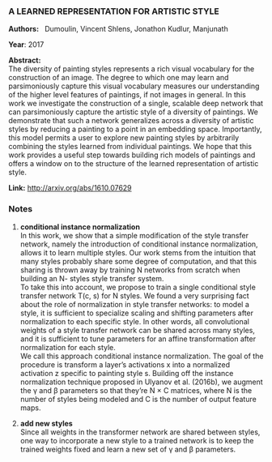 ### A LEARNED REPRESENTATION FOR ARTISTIC STYLE 
**Authors:**   
Dumoulin, Vincent
Shlens, Jonathon
Kudlur, Manjunath

**Year**: 2017  
  
**Abstract:**  
The diversity of painting styles represents a rich visual vocabulary for the construction of an image. The degree to which one may learn and parsimoniously capture this visual vocabulary measures our understanding of the higher level features of paintings, if not images in general. In this work we investigate the construction of a single, scalable deep network that can parsimoniously capture the artistic style of a diversity of paintings. We demonstrate that such a network generalizes across a diversity of artistic styles by reducing a painting to a point in an embedding space. Importantly, this model permits a user to explore new painting styles by arbitrarily combining the styles learned from individual paintings. We hope that this work provides a useful step towards building rich models of paintings and offers a window on to the structure of the learned representation of artistic style.  

**Link:** http://arxiv.org/abs/1610.07629   

### Notes
1. **conditional instance normalization**   
In this work, we show that a simple modification of the style transfer network, namely the introduction of conditional instance normalization, allows it to learn multiple styles. Our work stems from the intuition that many styles probably share some degree of computation, and that this sharing is thrown away by training N networks from scratch when building an N- styles style transfer system.   
To take this into account, we propose to train a single conditional style transfer network T(c, s) for N styles. We found a very surprising fact about the role of normalization in style transfer networks: to model a style, it is sufficient to specialize scaling and shifting parameters after normalization to each specific style. In other words, all convolutional weights of a style transfer network can be shared across many styles, and it is sufficient to tune parameters for an affine transformation after normalization for each style.    
We call this approach conditional instance normalization. The goal of the procedure is transform a layer’s activations x into a normalized activation z specific to painting style s. Building off the instance normalization technique proposed in Ulyanov et al. (2016b), we augment the γ and β parameters so that they’re N × C matrices, where N is the number of styles being modeled and C is the number of output feature maps.   

2. **add new styles**   
Since all weights in the transformer network are shared between styles, one way to incorporate a new style to a trained network is to keep the trained weights fixed and learn a new set of γ and β parameters. 
